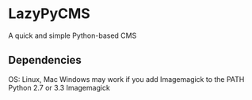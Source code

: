 LazyPyCMS
=========

A quick and simple Python-based CMS

Dependencies
------------
OS: Linux, Mac
    Windows may work if you add Imagemagick to the PATH
Python 2.7 or 3.3
Imagemagick

